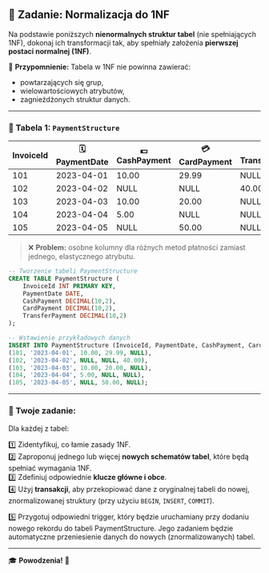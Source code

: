 ## 🧩 Zadanie: Normalizacja do 1NF

Na podstawie poniższych **nienormalnych struktur tabel** (nie spełniających 1NF), dokonaj ich transformacji tak, aby spełniały założenia **pierwszej postaci normalnej (1NF)**.

📌 **Przypomnienie:**
Tabela w 1NF nie powinna zawierać:
- powtarzających się grup,
- wielowartościowych atrybutów,
- zagnieżdżonych struktur danych.

---

### 📄 Tabela 1: `PaymentStructure`

| InvoiceId | 🗓️ PaymentDate | 💵 CashPayment | 💳 CardPayment | 💸 TransferPayment |
|-----------|---------------|----------------|----------------|--------------------|
| 101       | 2023-04-01    | 10.00          | 29.99          | NULL               |
| 102       | 2023-04-02    | NULL           | NULL           | 40.00              |
| 103       | 2023-04-03    | 10.00          | 20.00          | NULL               |
| 104       | 2023-04-04    | 5.00           | NULL           | NULL               |
| 105       | 2023-04-05    | NULL           | 50.00          | NULL               |

> ❌ **Problem:** osobne kolumny dla różnych metod płatności zamiast jednego, elastycznego atrybutu.

```sql
-- Tworzenie tabeli PaymentStructure
CREATE TABLE PaymentStructure (
    InvoiceId INT PRIMARY KEY,
    PaymentDate DATE,
    CashPayment DECIMAL(10,2),
    CardPayment DECIMAL(10,2),
    TransferPayment DECIMAL(10,2)
);

-- Wstawienie przykładowych danych
INSERT INTO PaymentStructure (InvoiceId, PaymentDate, CashPayment, CardPayment, TransferPayment) VALUES
(101, '2023-04-01', 10.00, 29.99, NULL),
(102, '2023-04-02', NULL, NULL, 40.00),
(103, '2023-04-03', 10.00, 20.00, NULL),
(104, '2023-04-04', 5.00, NULL, NULL),
(105, '2023-04-05', NULL, 50.00, NULL);
```

---


### 🎯 Twoje zadanie:
Dla każdej z tabel:

1️⃣ Zidentyfikuj, co łamie zasady 1NF.  
2️⃣ Zaproponuj jednego lub więcej **nowych schematów tabel**, które będą spełniać wymagania 1NF.  
3️⃣ Zdefiniuj odpowiednie **klucze główne i obce**.  
4️⃣ Użyj **transakcji**, aby przekopiować dane z oryginalnej tabeli do nowej, znormalizowanej struktury (przy użyciu `BEGIN`, `INSERT`, `COMMIT`).

5️⃣ Przygotuj odpowiedni trigger, który będzie uruchamiany przy dodaniu nowego rekordu do tabeli PaymentStructure. Jego zadaniem będzie automatyczne przeniesienie danych do nowych (znormalizowanych) tabel.

---

🎓 **Powodzenia!** 💪


